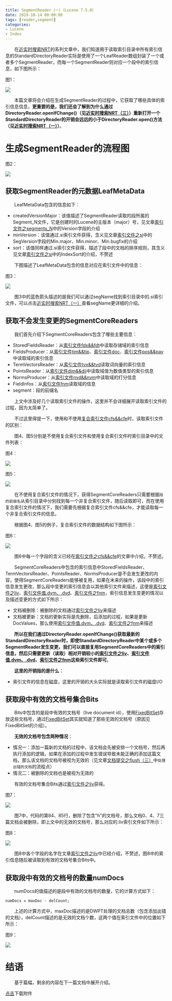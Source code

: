 ```yaml
---
title: SegmentReader（一）（Lucene 7.5.0）
date: 2019-10-14 00:00:00
tags: [reader,segment]
categories:
- Lucene
- Index
---
```


&emsp;&emsp;在[近实时搜索NRT](https://www.amazingkoala.com.cn/Lucene/Index/2019/0916/NRT（一）)的系列文章中，我们知道用于读取索引目录中所有索引信息的StandardDirectoryReader实际是使用了一个LeafReader数组封装了一个或者多个SegmentReader，而每一个SegmentReader则对应一个段中的索引信息，如下图所示：

图1：

<img src="http://www.amazingkoala.com.cn/uploads/lucene/index/SegmentReader/SegmentReader（一）/1.png">

&emsp;&emsp;本篇文章将会介绍在生成SegmentReader的过程中，它获取了哪些具体的索引信息信息，**更重要的是，我们还会了解到为什么通过DirectoryReader.openIfChange()（见[近实时搜索NRT（三）](https://www.amazingkoala.com.cn/Lucene/Index/2019/0920/NRT（三）)）重新打开一个StandardDirectoryReader的开销会远远的小于DirectoryReader.open()方法（见[近实时搜索NRT（一）](https://www.amazingkoala.com.cn/Lucene/Index/2019/0916/NRT（一）)）**。

# 生成SegmentReader的流程图

图2：

<img src="http://www.amazingkoala.com.cn/uploads/lucene/index/SegmentReader/SegmentReader（一）/2.png">

## 获取SegmentReader的元数据LeafMetaData

&emsp;&emsp;LeafMetaData包含的信息如下：

-	createdVersionMajor：该值描述了SegmentReader读取的段所属的Segment_N文件，它是创建时的Lucene的主版本（major）号，见文章[索引文件之segments_N](https://www.amazingkoala.com.cn/Lucene/suoyinwenjian/2019/0610/索引文件之segments_N)中的Version字段的介绍
-	minVersion：该值通过.si索引文件获得，含义见文章[索引文件之si](https://www.amazingkoala.com.cn/Lucene/suoyinwenjian/2019/0605/索引文件之si)中的SegVersion字段的Min.major、Min.minor、Min.bugfix的介绍
-	sort：该值同样通过.si索引文件获得，描述了段中的文档的排序规则，其含义见文章[索引文件之si](https://www.amazingkoala.com.cn/Lucene/suoyinwenjian/2019/0605/索引文件之si)中的IndexSort的介绍，不赘述

&emsp;&emsp;下图描述了LeafMetaData包含的信息对应在索引文件中的信息：

图3：

<img src="http://www.amazingkoala.com.cn/uploads/lucene/index/SegmentReader/SegmentReader（一）/3.png">

&emsp;&emsp;图3中的蓝色箭头描述的是我们可以通过segName找到索引目录中的.si索引文件，可以点击[近实时搜索NRT（一）](https://www.amazingkoala.com.cn/Lucene/Index/2019/0916/NRT（一）)查看segName更详细的介绍。

## 获取不会发生变更的SegmentCoreReaders

&emsp;&emsp;我们首先介绍下SegmentCoreReaders包含了哪些主要信息：

- StoredFieldsReader：从[索引文件fdx&&fdt](https://www.amazingkoala.com.cn/Lucene/suoyinwenjian/2019/0301/索引文件之fdx&&fdt)中读取存储域的索引信息
- FieldsProducer：从[索引文件tim&&tip](https://www.amazingkoala.com.cn/Lucene/suoyinwenjian/2019/0401/索引文件之tim&&tip)、[索引文件doc](https://www.amazingkoala.com.cn/Lucene/suoyinwenjian/2019/0324/索引文件之doc
)、[索引文件pos&&pay](https://www.amazingkoala.com.cn/Lucene/suoyinwenjian/2019/0324/索引文件之pos&&pay)中读取域的索引信息
- TermVectorsReader：从[索引文件tvx&&tvd](https://www.amazingkoala.com.cn/Lucene/suoyinwenjian/2019/0429/索引文件之tvx&&tvd)读取词向量的索引信息
- PointsReader：从[索引文件dim&&dii](https://www.amazingkoala.com.cn/Lucene/suoyinwenjian/2019/0424/索引文件之dim&&dii)中读取域值为数值类型的索引信息
- NormsProducer：从[索引文件nvd&&nvm](https://www.amazingkoala.com.cn/Lucene/suoyinwenjian/2019/0305/索引文件之nvd&&nvm)中读取域的打分信息
- FieldInfos：从[索引文件fnm](https://www.amazingkoala.com.cn/Lucene/suoyinwenjian/2019/0606/索引文件之fnm)读取域的信息
- segment：段的前缀名

&emsp;&emsp;上文中涉及好几个读取索引文件的操作，这里并不会详细展开读取索引文件的过程，因为太简单了。

&emsp;&emsp;不过这里得提一下，使用和不使用[复合索引文件cfs&&cfe](https://www.amazingkoala.com.cn/Lucene/suoyinwenjian/2019/0710/索引文件之cfs&&cfe)时，读取索引文件的区别：

&emsp;&emsp;图4、图5分别是不使用复合索引文件和使用复合索引文件时索引目录中的文件列表：

图4：

<img src="http://www.amazingkoala.com.cn/uploads/lucene/index/SegmentReader/SegmentReader（一）/4.png">

图5：

<img src="http://www.amazingkoala.com.cn/uploads/lucene/index/SegmentReader/SegmentReader（一）/5.png">

&emsp;&emsp;在不使用复合索引文件的情况下，获得SegmentCoreReaders只需要根据`段的前缀名`从索引目录中分别找到每一个非复合索引文件，随后读取即可，而在使用复合索引文件的情况下，我们需要先根据复合索引文件cfs&&cfe，才能读取每一个非复合索引文件的信息。

&emsp;&emsp;根据图4、图5的例子，复合索引文件的数据结构如下图所示：

图6：

<img src="http://www.amazingkoala.com.cn/uploads/lucene/index/SegmentReader/SegmentReader（一）/6.png">

&emsp;&emsp;图6中每一个字段的含义已经在[索引文件之cfs&&cfe](https://www.amazingkoala.com.cn/Lucene/suoyinwenjian/2019/0710/索引文件之cfs&&cfe)的文章中介绍，不赘述。

&emsp;&emsp;SegmentCoreReaders中包含的索引信息中StoredFieldsReader、TermVectorsReader、PointsReader、NormsProducer是不会发生更改的内容，使得SegmentCoreReaders能够被复用，如果在未来的操作，该段中的索引信息发生更改，那么段中变更的索引信息会以其他索引文件来描述，这便是[索引文件之liv](https://www.amazingkoala.com.cn/Lucene/suoyinwenjian/2019/0425/索引文件之liv)、[索引文件值.dvm、.dvd](https://www.amazingkoala.com.cn/Lucene/DocValues/2019/0218/DocValues/)、[索引文件之fnm](https://www.amazingkoala.com.cn/Lucene/suoyinwenjian/2019/0606/索引文件之fnm)，索引信息发生变更的情况以及描述变更的方式如下所示：

- 文档被删除：被删除的文档通过[索引文件之liv](https://www.amazingkoala.com.cn/Lucene/suoyinwenjian/2019/0425/索引文件之liv)来描述
- 文档被更新：文档的更新实际是先删除，后添加的过程，如果是更新DocValues，那么使用[索引文件值.dvm、.dvd](https://www.amazingkoala.com.cn/Lucene/DocValues/2019/0218/DocValues/)、[索引文件之fnm](https://www.amazingkoala.com.cn/Lucene/suoyinwenjian/2019/0606/索引文件之fnm)来描述

&emsp;&emsp;**所以在我们通过DirectoryReader.openIfChange()获取最新的StandardDirectoryReader时，即使StandardDirectoryReader中某个或多个SegmentReader发生变更，我们可以直接复用SegmentCoreReaders中的索引信息，然后只需要更新（读取）相对开销较小的[索引文件之liv](https://www.amazingkoala.com.cn/Lucene/suoyinwenjian/2019/0425/索引文件之liv)、[索引文件值.dvm、.dvd](https://www.amazingkoala.com.cn/Lucene/DocValues/2019/0218/DocValues/)、[索引文件之fnm](https://www.amazingkoala.com.cn/Lucene/suoyinwenjian/2019/0606/索引文件之fnm)这些索引文件即可**。

&emsp;&emsp;**这里的开销指的是什么**：

- 索引文件的信息在磁盘，这里的开销的大头实际就是读取索引文件的磁盘I/O

## 获取段中有效的文档号集合Bits

&emsp;&emsp;Bits中包含的是段中有效的文档号（live document id），使用[FixedBitSet](https://www.amazingkoala.com.cn/Lucene/gongjulei/2019/0404/FixedBitSet)存放这些文档号，通过[FixedBitSet](https://www.amazingkoala.com.cn/Lucene/gongjulei/2019/0404/FixedBitSet)其实就知道了那些无效的文档号（原因见FixedBitSet的介绍）。

&emsp;&emsp;**无效的文档号包含两种情况**：

- 情况一：添加一篇新的文档的过程中，该文档会先被安排一个文档号，然后再执行添加的逻辑，如果在添加的过程中发生错误导致未能正确的添加这篇文档，那么该文档的文档号被视为无效的（见文章[文档提交之flush（三）](https://www.amazingkoala.com.cn/Lucene/Index/2019/0725/文档提交之flush（三）)中`处理出错的文档`的流程点）
- 情况二：被删除的文档也是被视为无效的

&emsp;&emsp;有效的文档号集合Bits通过[索引文件之liv](https://www.amazingkoala.com.cn/Lucene/suoyinwenjian/2019/0425/索引文件之liv)获得。

图7：

<img src="http://www.amazingkoala.com.cn/uploads/lucene/index/SegmentReader/SegmentReader（一）/7.png">

&emsp;&emsp;图7中，代码的第84、85行，删除了包含"h"的文档号，那么文档0、4、7三篇文档会被删除，即上文中的无效的文档号，那么对应的.liv索引文件如下所示：

图8：

<img src="http://www.amazingkoala.com.cn/uploads/lucene/index/SegmentReader/SegmentReader（一）/8.png">

&emsp;&emsp;图8中各个字段的名字在文章[索引文件之liv](https://www.amazingkoala.com.cn/Lucene/suoyinwenjian/2019/0425/索引文件之liv)中已经介绍，不赘述，图8中的索引信息随后被读取到有效的文档号集合Bits中。

## 获取段中有效的文档号的数量numDocs

&emsp;&emsp;numDocs的值描述的是段中有效的文档号的数量，它的计算方式如下：

```text
numDocs = maxDoc - delCount;
```

&emsp;&emsp;上述的计算方式中，maxDoc描述的是DWPT处理的文档总数（包含添加出错的文档），delCount描述的是无效的文档个数，这两个值在索引文件中的位置如下所示：

图9：

<img src="http://www.amazingkoala.com.cn/uploads/lucene/index/SegmentReader/SegmentReader（一）/9.png">

# 结语

&emsp;&emsp;基于篇幅，剩余的内容在下一篇文档中展开介绍。

[点击](http://www.amazingkoala.com.cn/attachment/Lucene/Index/SegmentReader/SegmentReader（一）/SegmentReader（一）.zip)下载附件

